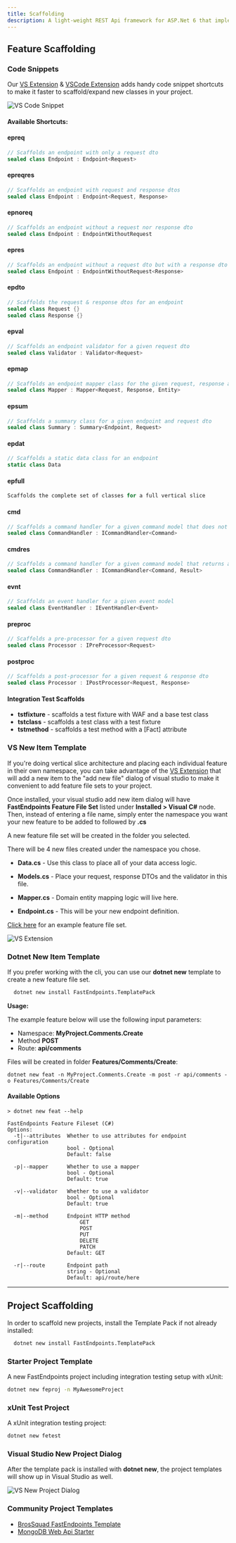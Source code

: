 ```yaml
---
title: Scaffolding
description: A light-weight REST Api framework for ASP.Net 6 that implements REPR (Request-Endpoint-Response) Pattern.
---
```

## Feature Scaffolding

### Code Snippets

Our [VS Extension](https://marketplace.visualstudio.com/items?itemName=dj-nitehawk.FastEndpoints) & [VSCode Extension](https://marketplace.visualstudio.com/items?itemName=drilko.fastendpoints) adds handy code snippet shortcuts to make it faster to scaffold/expand new classes in your project.

<img src="/vs-snippet.gif" alt="VS Code Snippet" />

#### Available Shortcuts:

#### **epreq** 
```cs
// Scaffolds an endpoint with only a request dto
sealed class Endpoint : Endpoint<Request>
```
#### **epreqres**
```cs
// Scaffolds an endpoint with request and response dtos
sealed class Endpoint : Endpoint<Request, Response>
```
#### **epnoreq** 
```cs
// Scaffolds an endpoint without a request nor response dto
sealed class Endpoint : EndpointWithoutRequest
```
#### **epres** 
```cs
// Scaffolds an endpoint without a request dto but with a response dto
sealed class Endpoint : EndpointWithoutRequest<Response>
```
#### **epdto** 
```cs
// Scaffolds the request & response dtos for an endpoint
sealed class Request {}
sealed class Response {}
```
#### **epval** 
```cs
// Scaffolds an endpoint validator for a given request dto
sealed class Validator : Validator<Request>
```
#### **epmap**
```cs
// Scaffolds an endpoint mapper class for the given request, response and entity dtos
sealed class Mapper : Mapper<Request, Response, Entity>
```
#### **epsum**
```cs
// Scaffolds a summary class for a given endpoint and request dto
sealed class Summary : Summary<Endpoint, Request>
```
#### **epdat** 
```cs
// Scaffolds a static data class for an endpoint
static class Data
```
#### **epfull**
 
```cs
Scaffolds the complete set of classes for a full vertical slice
```

#### **cmd**
```cs
// Scaffolds a command handler for a given command model that does not return a result
sealed class CommandHandler : ICommandHandler<Command>
```

#### **cmdres**
```cs
// Scaffolds a command handler for a given command model that returns a result
sealed class CommandHandler : ICommandHandler<Command, Result>
```

#### **evnt**
```cs
// Scaffolds an event handler for a given event model
sealed class EventHandler : IEventHandler<Event>
```

#### **preproc**
```cs
// Scaffolds a pre-processor for a given request dto
sealed class Processor : IPreProcessor<Request>
```

#### **postproc**
```cs
// Scaffolds a post-processor for a given request & response dto
sealed class Processor : IPostProcessor<Request, Response>
```

#### Integration Test Scaffolds
- **tstfixture** - scaffolds a test fixture with WAF and a base test class
- **tstclass** - scaffolds a test class with a test fixture
- **tstmethod** - scaffolds a test method with a [Fact] attribute

### VS New Item Template

If you're doing vertical slice architecture and placing each individual feature in their own namespace, you can take advantage of the [VS Extension](https://marketplace.visualstudio.com/items?itemName=dj-nitehawk.FastEndpoints) that will add a new item to the "add new file" dialog of visual studio to make it convenient to add feature file sets to your project.

Once installed, your visual studio add new item dialog will have **FastEndpoints Feature File Set** listed under **Installed > Visual C#** node. Then, instead of entering a file name, simply enter the namespace you want your new feature to be added to followed by **.cs**

A new feature file set will be created in the folder you selected.

There will be 4 new files created under the namespace you chose.

- **Data.cs** - Use this class to place all of your data access logic.

- **Models.cs** - Place your request, response DTOs and the validator in this file.

- **Mapper.cs** - Domain entity mapping logic will live here.

- **Endpoint.cs** - This will be your new endpoint definition.

[Click here](https://github.com/dj-nitehawk/MiniDevTo/tree/main/Features/Author/Articles/SaveArticle) for an example feature file set.

<img src="/vslice.gif" alt="VS Extension" />

### Dotnet New Item Template

If you prefer working with the cli, you can use our **dotnet new** template to create a new feature file set.

```sh title=installation|copy
  dotnet new install FastEndpoints.TemplatePack
```

**Usage:**

The example feature below will use the following input parameters:

- Namespace: **MyProject.Comments.Create**
- Method **POST**
- Route: **api/comments**

Files will be created in folder **Features/Comments/Create**:

```
dotnet new feat -n MyProject.Comments.Create -m post -r api/comments -o Features/Comments/Create
```

#### Available Options

```
> dotnet new feat --help

FastEndpoints Feature Fileset (C#)
Options:
  -t|--attributes  Whether to use attributes for endpoint configuration
                   bool - Optional
                   Default: false

  -p|--mapper      Whether to use a mapper
                   bool - Optional
                   Default: true

  -v|--validator   Whether to use a validator
                   bool - Optional
                   Default: true

  -m|--method      Endpoint HTTP method
                       GET
                       POST
                       PUT
                       DELETE
                       PATCH
                   Default: GET

  -r|--route       Endpoint path
                   string - Optional
                   Default: api/route/here
```

---

## Project Scaffolding

In order to scaffold new projects, install the Template Pack if not already installed:

```sh |copy
  dotnet new install FastEndpoints.TemplatePack
```

### Starter Project Template

A new FastEndpoints project including integration testing setup with xUnit:
```sh |copy
dotnet new feproj -n MyAwesomeProject
```

### xUnit Test Project

A xUnit integration testing project:
```sh |copy
dotnet new fetest
```

### Visual Studio New Project Dialog

After the template pack is installed with **dotnet new**, the project templates will show up in Visual Studio as well.

<img src="/vs-new-proj.png" alt="VS New Project Dialog" />

### Community Project Templates
- [BrosSquad FastEndpoints Template](https://github.com/BrosSquad/FastEndpoints.Template)
- [MongoDB Web Api Starter](https://github.com/dj-nitehawk/MongoWebApiStarter)